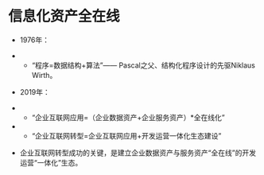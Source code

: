 # 信息化资产全在线

* 1976年：

* *  “程序=数据结构+算法”—— Pascal之父、结构化程序设计的先驱Niklaus Wirth。

*  2019年：

* *  “企业互联网应用=（企业数据资产+企业服务资产）\*全在线化”

* *  “企业互联网转型=企业互联网应用+开发运营一体化生态建设”

* 企业互联网转型成功的关键，是建立企业数据资产与服务资产“全在线”的开发运营“一体化”生态。



